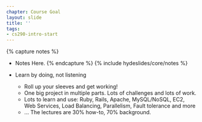 ```yaml
---
chapter: Course Goal
layout: slide
title: ''
tags:
- cs290-intro-start
---
```


{% capture notes %}
* Notes Here.
{% endcapture %}
{% include hydeslides/core/notes %}

* Learn by doing, not listening
  * Roll up your sleeves and get working!
  * One big project in multiple parts.  Lots of challenges and lots of
    work.
  * Lots to learn and use: Ruby, Rails, Apache, MySQL/NoSQL, EC2, Web
    Services, Load Balancing, Parallelism, Fault tolerance and more
  * ... The lectures are 30% how-to, 70% background.
